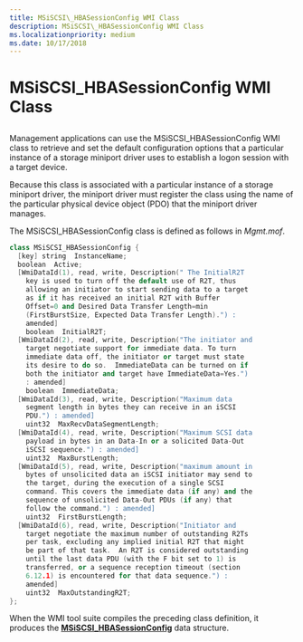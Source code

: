 ```yaml
---
title: MSiSCSI\_HBASessionConfig WMI Class
description: MSiSCSI\_HBASessionConfig WMI Class
ms.localizationpriority: medium
ms.date: 10/17/2018
---
```


# MSiSCSI\_HBASessionConfig WMI Class


## <span id="ddk_msiscsi_hbasessionconfig_wmi_class_kr"></span><span id="DDK_MSISCSI_HBASESSIONCONFIG_WMI_CLASS_KR"></span>


Management applications can use the MSiSCSI\_HBASessionConfig WMI class to retrieve and set the default configuration options that a particular instance of a storage miniport driver uses to establish a logon session with a target device.

Because this class is associated with a particular instance of a storage miniport driver, the miniport driver must register the class using the name of the particular physical device object (PDO) that the miniport driver manages.

The MSiSCSI\_HBASessionConfig class is defined as follows in *Mgmt.mof*.

```cpp
class MSiSCSI_HBASessionConfig {
  [key] string  InstanceName;
  boolean  Active;
  [WmiDataId(1), read, write, Description(" The InitialR2T
    key is used to turn off the default use of R2T, thus
    allowing an initiator to start sending data to a target
    as if it has received an initial R2T with Buffer
    Offset=0 and Desired Data Transfer Length=min
    (FirstBurstSize, Expected Data Transfer Length).") :
    amended] 
    boolean  InitialR2T;
  [WmiDataId(2), read, write, Description("The initiator and
    target negotiate support for immediate data. To turn
    immediate data off, the initiator or target must state
    its desire to do so.  ImmediateData can be turned on if
    both the initiator and target have ImmediateData=Yes.")
    : amended]
    boolean  ImmediateData;
  [WmiDataId(3), read, write, Description("Maximum data
    segment length in bytes they can receive in an iSCSI
    PDU.") : amended] 
    uint32  MaxRecvDataSegmentLength;
  [WmiDataId(4), read, write, Description("Maximum SCSI data
    payload in bytes in an Data-In or a solicited Data-Out
    iSCSI sequence.") : amended]
    uint32  MaxBurstLength;
  [WmiDataId(5), read, write, Description("maximum amount in
    bytes of unsolicited data an iSCSI initiator may send to
    the target, during the execution of a single SCSI
    command. This covers the immediate data (if any) and the
    sequence of unsolicited Data-Out PDUs (if any) that
    follow the command.") : amended]
    uint32  FirstBurstLength;
  [WmiDataId(6), read, write, Description("Initiator and
    target negotiate the maximum number of outstanding R2Ts
    per task, excluding any implied initial R2T that might
    be part of that task.  An R2T is considered outstanding
    until the last data PDU (with the F bit set to 1) is
    transferred, or a sequence reception timeout (section
    6.12.1) is encountered for that data sequence.") :
    amended]
    uint32  MaxOutstandingR2T;
};
```

When the WMI tool suite compiles the preceding class definition, it produces the [**MSiSCSI\_HBASessionConfig**](/windows-hardware/drivers/ddi/iscsimgt/ns-iscsimgt-_msiscsi_hbasessionconfig) data structure.

 

